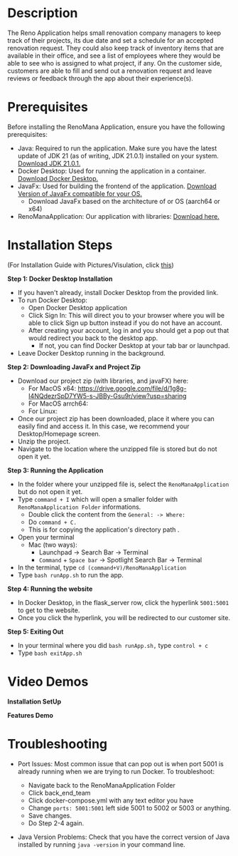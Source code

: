# Description
The Reno Application helps small renovation company managers to keep track of their projects, its due date and set a schedule for an accepted renovation request. They could also keep track of inventory items that are available in their office, and see a list of employees where they would be able to see who is assigned to what project, if any. On the customer side, customers are able to fill and send out a renovation request and leave reviews or feedback through the app about their experience(s).

# Prerequisites
Before installing the RenoMana Application, ensure you have the following prerequisites:

- Java: Required to run the application. Make sure you have the latest update of JDK 21 (as of writing, JDK 21.0.1) installed on your system. [Download JDK 21.0.1.](https://www.oracle.com/java/technologies/downloads/)
- Docker Desktop: Used for running the application in a container. [Download Docker Desktop.](https://www.docker.com/products/docker-desktop/)
- JavaFx: Used for building the frontend of the application. [Download Version of JavaFx compatible for your OS.](https://gluonhq.com/products/javafx/)
    - Download JavaFx based on the architecture of or OS (aarch64 or x64)
- RenoManaApplication: Our application with libraries: [Download here.](https://drive.google.com/file/d/1g8g-I4NQdezrSpD7YW5-s-JBBy-Gsu9r/view?usp=sharing)

# Installation Steps
(For Installation Guide with Pictures/Visulation, click [this](https://docs.google.com/document/d/1w0FADX0_oJc1_JlC1kkNfNMcAL2cwQGmA8ypfJn4GJs/edit?usp=sharing.))

**Step 1: Docker Desktop Installation**

-  If you haven't already, install Docker Desktop from the provided link.
- To run Docker Desktop:
    - Open Docker Desktop application
    - Click Sign In: This will direct you to your browser where you will be able to click Sign up button instead if you do not have an account. 
    - After creating your account, log in and you should get a pop out that would redirect you back to the desktop app. 
        - If not, you can find Docker Desktop at your tab bar or launchpad.
- Leave Docker Desktop running in the background.


**Step 2: Downloading JavaFx and Project Zip**
- Download our project zip (with libraries, and javaFX) here: 
    - For MacOS x64: https://drive.google.com/file/d/1g8g-I4NQdezrSpD7YW5-s-JBBy-Gsu9r/view?usp=sharing
    - For MacOS arrch64: 
    - For Linux: 
- Once our project zip has been downloaded, place it where you can easily find and access it. In this case, we recommend your Desktop/Homepage screen. 
- Unzip the project.
- Navigate to the location where the unzipped file is stored but do not open it yet.

**Step 3: Running the Application**
- In the folder where your unzipped file is, select the `RenoManaApplication` but do not open it yet.
- Type `command + I` which will open a smaller folder with `RenoManaApplication Folder` informations.
    - Double click the content from the `General: -> Where:` 
    - Do `command + C.`
    - This is for copying the application's directory path . 
- Open your terminal
    - Mac (two ways):
        - Launchpad → Search Bar → Terminal
        - `Command` + `Space bar` → Spotlight Search Bar → Terminal
- In the terminal, type `cd (command+V)/RenoManaApplication` 
- Type `bash runApp.sh` to run the app.

**Step 4: Running the website**
- In Docker Desktop, in the flask_server row, click the hyperlink `5001:5001` to get to the website.
- Once you click the hyperlink, you will be redirected to our customer site. 

**Step 5: Exiting Out**
- In your terminal where you did `bash runApp.sh,` type `control + c`
- Type `bash exitApp.sh`

# Video Demos
**Installation SetUp**

**Features Demo**

# Troubleshooting 
- Port Issues: Most common issue that can pop out is when port 5001 is already running when we are trying to run Docker. To troubleshoot:
    - Navigate back to the RenoManaApplication Folder
    - Click back_end_team
    - Click docker-compose.yml with any text editor you have
    - Change `ports: 5001:5001` left side 5001 to 5002 or 5003 or anything.
    - Save changes.
    - Do Step 2-4 again.

- Java Version Problems: Check that you have the correct version of Java installed by running `java -version` in your command line.


